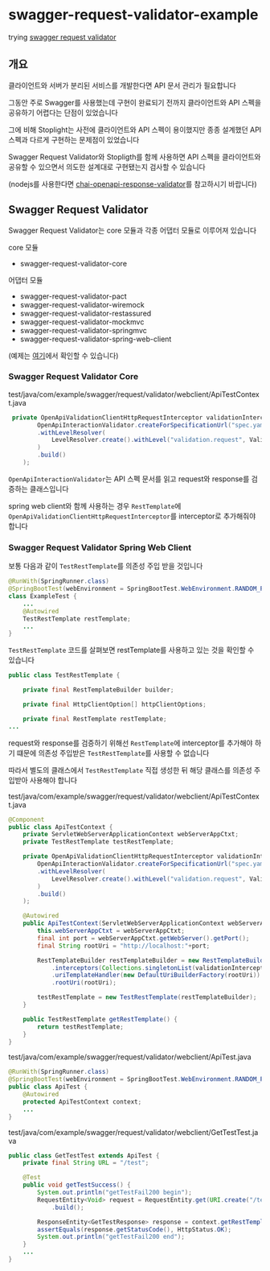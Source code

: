# swagger-request-validator-example
trying [swagger request validator](https://bitbucket.org/atlassian/swagger-request-validator/src/master/)

## 개요

클라이언트와 서버가 분리된 서비스를 개발한다면 API 문서 관리가 필요합니다

그동안 주로 Swagger를 사용했는데 구현이 완료되기 전까지 클라이언트와 API 스펙을 공유하기 어렵다는 단점이 있었습니다

그에 비해 Stoplight는 사전에 클라이언트와 API 스펙이 용이했지만 종종 설계했던 API 스펙과 다르게 구현하는 문제점이 있었습니다

Swagger Request Validator와 Stopligth를 함께 사용하면 API 스펙을 클라이언트와 공유할 수 있으면서 의도한 설계대로 구현됐는지 검사할 수 있습니다

(nodejs를 사용한다면 [chai-openapi-response-validator](https://github.com/openapi-library/OpenAPIValidators/tree/master/packages/chai-openapi-response-validator)를 참고하시기 바랍니다)

## Swagger Request Validator

Swagger Request Validator는 core 모듈과 각종 어댑터 모듈로 이루어져 있습니다

core 모듈

* swagger-request-validator-core

어댑터 모듈

* swagger-request-validator-pact
* swagger-request-validator-wiremock
* swagger-request-validator-restassured
* swagger-request-validator-mockmvc
* swagger-request-validator-springmvc
* swagger-request-validator-spring-web-client

(예제는 [여기](https://bitbucket.org/atlassian/swagger-request-validator/src/master/swagger-request-validator-examples/)에서 확인할 수 있습니다)

### Swagger Request Validator Core

test/java/com/example/swagger/request/validator/webclient/ApiTestContext.java
```java
 private OpenApiValidationClientHttpRequestInterceptor validationInterceptor = new OpenApiValidationClientHttpRequestInterceptor(
        OpenApiInteractionValidator.createForSpecificationUrl("spec.yaml")
        .withLevelResolver(
            LevelResolver.create().withLevel("validation.request", ValidationReport.Level.IGNORE).build()
        )
        .build()
    );

```

`OpenApiInteractionValidator`는 API 스펙 문서를 읽고 request와 response를 검증하는 클래스입니다

spring web client와 함께 사용하는 경우 `RestTemplate`에 `OpenApiValidationClientHttpRequestInterceptor`를 interceptor로 추가해줘야 합니다

### Swagger Request Validator Spring Web Client

보통 다음과 같이 `TestRestTemplate`를 의존성 주입 받을 것입니다
```java
@RunWith(SpringRunner.class)
@SpringBootTest(webEnvironment = SpringBootTest.WebEnvironment.RANDOM_PORT)
class ExampleTest {
    ...
    @Autowired
    TestRestTemplate restTemplate;
    ...
}
```

`TestRestTemplate` 코드를 살펴보면 restTemplate를 사용하고 있는 것을 확인할 수 있습니다
```java
public class TestRestTemplate {

	private final RestTemplateBuilder builder;

	private final HttpClientOption[] httpClientOptions;

	private final RestTemplate restTemplate;
...
```

request와 response를 검증하기 위해선 `RestTemplate`에 interceptor를 추가해야 하기 떄문에 의존성 주입받은 `TestRestTemplate`를 사용할 수 없습니다

따라서 별도의 클래스에서 `TestRestTemplate` 직접 생성한 뒤 해당 클래스를 의존성 주입받아 사용해야 합니다

test/java/com/example/swagger/request/validator/webclient/ApiTestContext.java
```java
@Component
public class ApiTestContext {
    private ServletWebServerApplicationContext webServerAppCtxt;
    private TestRestTemplate testRestTemplate;

    private OpenApiValidationClientHttpRequestInterceptor validationInterceptor = new OpenApiValidationClientHttpRequestInterceptor(
        OpenApiInteractionValidator.createForSpecificationUrl("spec.yaml")
        .withLevelResolver(
            LevelResolver.create().withLevel("validation.request", ValidationReport.Level.IGNORE).build()
        )
        .build()
    );

    @Autowired
    public ApiTestContext(ServletWebServerApplicationContext webServerAppCtxt) {
        this.webServerAppCtxt = webServerAppCtxt;
        final int port = webServerAppCtxt.getWebServer().getPort();
        final String rootUri = "http://localhost:"+port;

        RestTemplateBuilder restTemplateBuilder = new RestTemplateBuilder()
            .interceptors(Collections.singletonList(validationInterceptor))
            .uriTemplateHandler(new DefaultUriBuilderFactory(rootUri))
            .rootUri(rootUri);

        testRestTemplate = new TestRestTemplate(restTemplateBuilder);
    }

    public TestRestTemplate getRestTemplate() {
        return testRestTemplate;
    }
}
```

test/java/com/example/swagger/request/validator/webclient/ApiTest.java
```java
@RunWith(SpringRunner.class)
@SpringBootTest(webEnvironment = SpringBootTest.WebEnvironment.RANDOM_PORT)
public class ApiTest {
    @Autowired
    protected ApiTestContext context;
    ...
}
```

test/java/com/example/swagger/request/validator/webclient/GetTestTest.java
```java
public class GetTestTest extends ApiTest {
    private final String URL = "/test";

    @Test
    public void getTestSuccess() {
        System.out.println("getTestFail200 begin");
        RequestEntity<Void> request = RequestEntity.get(URI.create("/test?query=200"))
            .build();

        ResponseEntity<GetTestResponse> response = context.getRestTemplate().exchange(request, GetTestResponse.class);
        assertEquals(response.getStatusCode(), HttpStatus.OK);
        System.out.println("getTestFail200 end");
    }
    ...
}
```
